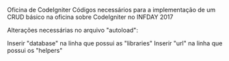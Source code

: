 Oficina de CodeIgniter
Códigos necessários para a implementação de um CRUD básico na oficina sobre CodeIgniter no INFDAY 2017

Alterações necessárias no arquivo "autoload":

Inserir "database" na linha que possui as "libraries"
Inserir "url" na linha que possui os "helpers"
